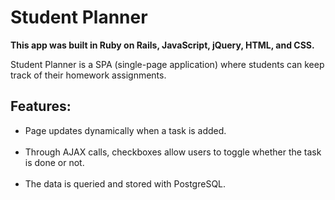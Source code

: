 <h1>Student Planner</h1>

<b>This app was built in Ruby on Rails, JavaScript, jQuery, HTML, and CSS.</b>

Student Planner is a SPA (single-page application) where students can keep track of their homework assignments.

<h2>Features:</h2>

<ul>
<li> Page updates dynamically when a task is added.</li><br/>

<li> Through AJAX calls, checkboxes allow users to toggle whether the task is done or not.</li><br/>

<li> The data is queried and stored with PostgreSQL.</li><br/>
</ul>
